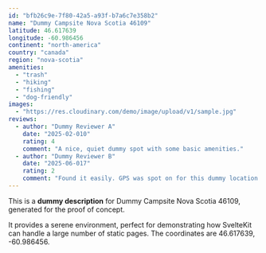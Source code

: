 ```yaml
---
id: "bfb26c9e-7f80-42a5-a93f-b7a6c7e358b2"
name: "Dummy Campsite Nova Scotia 46109"
latitude: 46.617639
longitude: -60.986456
continent: "north-america"
country: "canada"
region: "nova-scotia"
amenities:
  - "trash"
  - "hiking"
  - "fishing"
  - "dog-friendly"
images:
  - "https://res.cloudinary.com/demo/image/upload/v1/sample.jpg"
reviews:
  - author: "Dummy Reviewer A"
    date: "2025-02-010"
    rating: 4
    comment: "A nice, quiet dummy spot with some basic amenities."
  - author: "Dummy Reviewer B"
    date: "2025-06-017"
    rating: 2
    comment: "Found it easily. GPS was spot on for this dummy location."
---
```


This is a **dummy description** for Dummy Campsite Nova Scotia 46109, generated for the proof of concept.

It provides a serene environment, perfect for demonstrating how SvelteKit can handle a large number of static pages. The coordinates are 46.617639, -60.986456.
